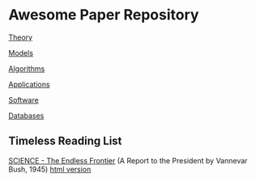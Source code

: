 # Awesome Paper Repository

[Theory](https://github.com/YannisPantazis/awesome-papers/blob/main/theory/readme.md) <br>

[Models](https://github.com/YannisPantazis/awesome-papers/blob/main/models/readme.md) <br>

[Algorithms](https://github.com/YannisPantazis/awesome-papers/blob/main/algorithms/readme.md) <br>

[Applications](https://github.com/YannisPantazis/awesome-papers/blob/main/applications/readme.md) <br>

[Software](https://github.com/YannisPantazis/awesome-papers/blob/main/software/readme.md) <br>

[Databases](https://github.com/YannisPantazis/awesome-papers/blob/main/databases/readme.md) <br>

## Timeless Reading List

[SCIENCE - The Endless Frontier](https://www.nsf.gov/about/history/EndlessFrontier_w.pdf) (A Report to the President by Vannevar Bush, 1945) 
[html version](https://www.nsf.gov/od/lpa/nsf50/vbush1945.htm) <br>
